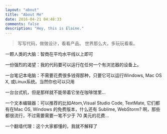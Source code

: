 ```yaml
---
layout: "about"
title: "About Me"
date: 2016-04-21 04:48:33
comments: false
description: "Hey, this is Elaine."
---
```



>写写代码，做做设计，看看产品。
>世界那么大，多玩玩看看。

一颗人类的大脑：智商在平均水平线以上即可 <br/>

一份强烈的渴望：我的代码要可以运行在任何一个有浏览器的设备上。 <br/>

一台笔记本电脑：不需要花费很多钱得那种，只要它可以运行Windows, Mac OS X, 或Linux系统。当然你也可以只用<br/>

一台台式机，但是那样就不能带着它坐在咖啡馆里… <br/>

一个文本编辑器：可以推荐的比如Atom,Visual Studio Code, TextMate, 它们都有在Mac OS, Windows 的免费版本，什么还有 Sublime, WebStorm? 啊，那些都很流行，不过需要需要一笔不少于 70 美元的花费… <br/>

一个翻墙代理：这个大家都懂的，我就不解释了

